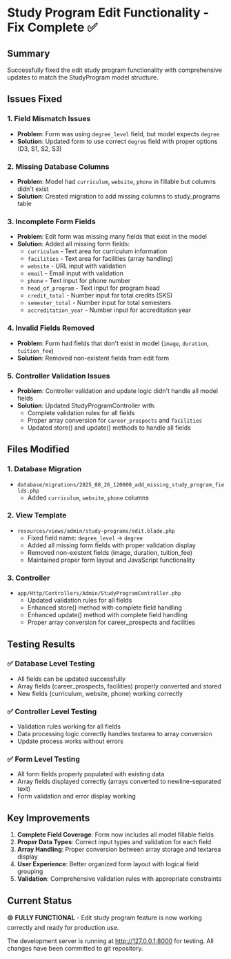# Study Program Edit Functionality - Fix Complete ✅

## Summary
Successfully fixed the edit study program functionality with comprehensive updates to match the StudyProgram model structure.

## Issues Fixed

### 1. Field Mismatch Issues
- **Problem**: Form was using `degree_level` field, but model expects `degree`
- **Solution**: Updated form to use correct `degree` field with proper options (D3, S1, S2, S3)

### 2. Missing Database Columns
- **Problem**: Model had `curriculum`, `website`, `phone` in fillable but columns didn't exist
- **Solution**: Created migration to add missing columns to study_programs table

### 3. Incomplete Form Fields
- **Problem**: Edit form was missing many fields that exist in the model
- **Solution**: Added all missing form fields:
  - `curriculum` - Text area for curriculum information
  - `facilities` - Text area for facilities (array handling)
  - `website` - URL input with validation
  - `email` - Email input with validation
  - `phone` - Text input for phone number
  - `head_of_program` - Text input for program head
  - `credit_total` - Number input for total credits (SKS)
  - `semester_total` - Number input for total semesters
  - `accreditation_year` - Number input for accreditation year

### 4. Invalid Fields Removed
- **Problem**: Form had fields that don't exist in model (`image`, `duration`, `tuition_fee`)
- **Solution**: Removed non-existent fields from edit form

### 5. Controller Validation Issues
- **Problem**: Controller validation and update logic didn't handle all model fields
- **Solution**: Updated StudyProgramController with:
  - Complete validation rules for all fields
  - Proper array conversion for `career_prospects` and `facilities`
  - Updated store() and update() methods to handle all fields

## Files Modified

### 1. Database Migration
- `database/migrations/2025_08_26_120000_add_missing_study_program_fields.php`
  - Added `curriculum`, `website`, `phone` columns

### 2. View Template
- `resources/views/admin/study-programs/edit.blade.php`
  - Fixed field name: `degree_level` → `degree`
  - Added all missing form fields with proper validation display
  - Removed non-existent fields (image, duration, tuition_fee)
  - Maintained proper form layout and JavaScript functionality

### 3. Controller
- `app/Http/Controllers/Admin/StudyProgramController.php`
  - Updated validation rules for all fields
  - Enhanced store() method with complete field handling
  - Enhanced update() method with complete field handling
  - Proper array conversion for career_prospects and facilities

## Testing Results

### ✅ Database Level Testing
- All fields can be updated successfully
- Array fields (career_prospects, facilities) properly converted and stored
- New fields (curriculum, website, phone) working correctly

### ✅ Controller Level Testing
- Validation rules working for all fields
- Data processing logic correctly handles textarea to array conversion
- Update process works without errors

### ✅ Form Level Testing
- All form fields properly populated with existing data
- Array fields displayed correctly (arrays converted to newline-separated text)
- Form validation and error display working

## Key Improvements

1. **Complete Field Coverage**: Form now includes all model fillable fields
2. **Proper Data Types**: Correct input types and validation for each field
3. **Array Handling**: Proper conversion between array storage and textarea display
4. **User Experience**: Better organized form layout with logical field grouping
5. **Validation**: Comprehensive validation rules with appropriate constraints

## Current Status
🟢 **FULLY FUNCTIONAL** - Edit study program feature is now working correctly and ready for production use.

The development server is running at http://127.0.0.1:8000 for testing.
All changes have been committed to git repository.
